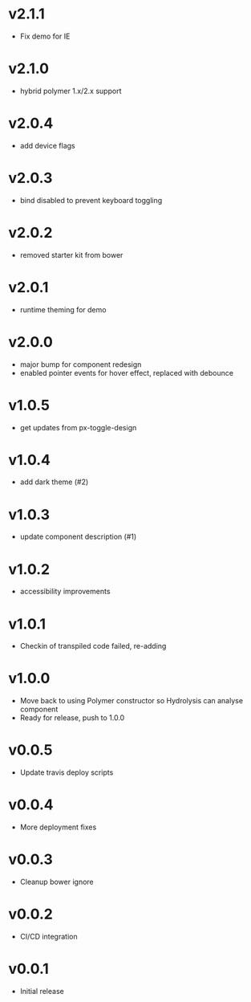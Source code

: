v2.1.1
==================
* Fix demo for IE

v2.1.0
==================
* hybrid polymer 1.x/2.x support

v2.0.4
==================

* add device flags

v2.0.3
==================
* bind disabled to prevent keyboard toggling

v2.0.2
==================
* removed starter kit from bower

v2.0.1
==================
* runtime theming for demo

v2.0.0
==================
* major bump for component redesign
* enabled pointer events for hover effect, replaced with debounce

v1.0.5
==================
* get updates from px-toggle-design

v1.0.4
==================
* add dark theme (#2)

v1.0.3
==================
* update component description (#1)

v1.0.2
==================
* accessibility improvements

v1.0.1
==================
* Checkin of transpiled code failed, re-adding

v1.0.0
==================
* Move back to using Polymer constructor so Hydrolysis can analyse component
* Ready for release, push to 1.0.0

v0.0.5
==================
* Update travis deploy scripts

v0.0.4
==================
* More deployment fixes

v0.0.3
==================
* Cleanup bower ignore

v0.0.2
==================
* CI/CD integration

v0.0.1
==================
* Initial release

